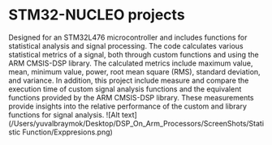 # STM32-NUCLEO projects

Designed for an STM32L476 microcontroller and includes functions for statistical analysis and signal processing.
The code calculates various statistical metrics of a signal, both through custom functions and using the ARM CMSIS-DSP library.
The calculated metrics include maximum value, mean, minimum value, power, root mean square (RMS), standard deviation, and variance.
In addition, this project include measure and compare the execution time of custom signal analysis functions and the equivalent functions provided by the ARM CMSIS-DSP library.
These measurements provide insights into the relative performance of the custom and library functions for signal analysis.
![Alt text](/Users/yuvalbraymok/Desktop/DSP_On_Arm_Processors/ScreenShots/Statistic Function/Exppresions.png)

